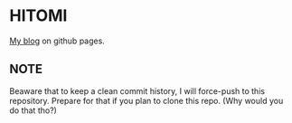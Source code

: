 # HITOMI

[My blog](blog.hitomi.dev) on github pages.

## NOTE

Beaware that to keep a clean commit history, I will force-push to this repository. Prepare for that if you plan to clone this repo. (Why would you do that tho?)